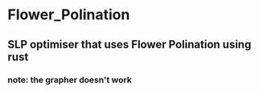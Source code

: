 ﻿# Flower_Polination
## SLP optimiser that uses Flower Polination using rust
### note: the grapher doesn't work
